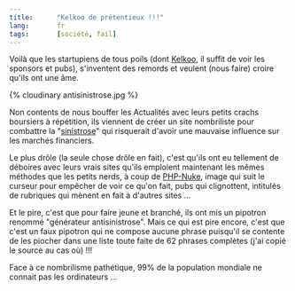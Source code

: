 ```yaml
--- 
title:      "Kelkoo de prétentieux !!!" 
lang:       fr 
tags:       [société, fail]
---
```



Voilà que les startupiens de tous poils (dont [Kelkoo](http://fr.kelkoo.com/), il suffit de voir les sponsors et pubs), s'inventent des remords et veulent (nous faire) croire qu'ils ont une âme.

{% cloudinary antisinistrose.jpg %}

Non contents de nous bouffer les Actualités avec leurs petits crachs boursiers à répétition, ils viennent de créer un site nombriliste pour combattre la "[sinistrose](http://www.antisinistrose.com/)" qui risquerait d'avoir une mauvaise influence sur les marchés financiers.

Le plus drôle (la seule chose drôle en fait), c'est qu'ils ont eu tellement de déboires avec leurs vrais sites qu'ils emploient maintenant les mêmes méthodes que les petits nerds, à coup de [PHP-Nuke](http://www.phpnuke.org/), image qui suit le curseur pour empêcher de voir ce qu'on fait, pubs qui clignottent, intitulés de rubriques qui mènent en fait à d'autres sites ...

Et le pire, c'est que pour faire jeune et branché, ils ont mis un pipotron renommé "générateur antisinistrose". Mais ce qui est pire encore, c'est que c'est un faux pipotron qui ne compose aucune phrase puisqu'il se contente de les piocher dans une liste toute faite de 62 phrases complètes (j'ai copié le source au cas où) !!!

Face à ce nombrilisme pathétique, 99% de la population mondiale ne connait pas les ordinateurs ...
